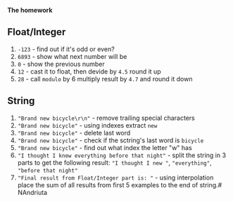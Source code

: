 **The homework**

## Float/Integer
1. `-123` - find out if it's odd or even?
2. `6893` - show what next number will be
3. `0` - show the previous number
4. `12` - cast it to float, then devide by `4.5` round it up
5. `28` - call `modulo` by 6 multiply result by `4.7` and round it down

## String
1. `"Brand new bicycle\r\n"` - remove trailing special characters
2. `"Brand new bicycle"` - using indexes extract ` new `
3. `"Brand new bicycle"` - delete last word
4. `"Brand new bicycle"` - check if the sctring's last word is `bicycle`
5. `"Brand new bicycle"` - find out what index the letter "w" has
6. `"I thought I knew everything before that night"` - split the string in 3 parts to get the following result: `"I thought I new "`, `"everything"`, `"before that night"`
7. `"Final result from Float/Integer part is: "` - using interpolation place the sum of all results from first 5 examples to the end of string.# NAndriuta
